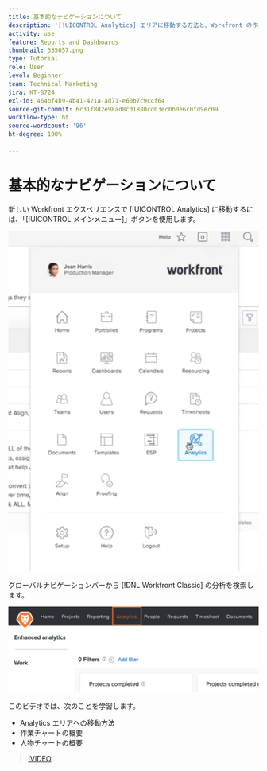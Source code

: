```yaml
---
title: 基本的なナビゲーションについて
description: '[!UICONTROL Analytics] エリアに移動する方法と、Workfront の作業チャートおよび人物チャートの概要を確認します。'
activity: use
feature: Reports and Dashboards
thumbnail: 335057.png
type: Tutorial
role: User
level: Beginner
team: Technical Marketing
jira: KT-8724
exl-id: 464bf4b9-4b41-421a-ad71-e60b7c9ccf64
source-git-commit: 6c31f8d2e98ad8cd1880cd03ec0b0e6c0fd9ec09
workflow-type: ht
source-wordcount: '96'
ht-degree: 100%

---
```


# 基本的なナビゲーションについて

新しい Workfront エクスペリエンスで [!UICONTROL Analytics] に移動するには、「[!UICONTROL メインメニュー]」ボタンを使用します。

![Workfront メイン メニューで [!UICONTROL Analytics] 機能を見つける画像](assets/Navigate-NWE.png)

グローバルナビゲーションバーから [!DNL Workfront Classic] の分析を検索します。

![ で [!UICONTROL Analytics] 機能を見つける画像[!DNL Workfront Classic]](assets/Navigate-Classic.png)

このビデオでは、次のことを学習します。

* Analytics エリアへの移動方法
* 作業チャートの概要
* 人物チャートの概要

>[!VIDEO](https://video.tv.adobe.com/v/335057/?quality=12&learn=on)
